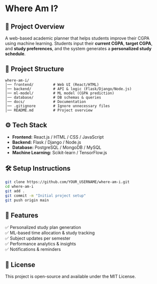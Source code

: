 # Where Am I?

## 🚀 Project Overview
A web-based academic planner that helps students improve their CGPA using machine learning. Students input their **current CGPA**, **target CGPA**, and **study preferences**, and the system generates a **personalized study schedule**.

## 📂 Project Structure
```
where-am-i/
│── frontend/         # Web UI (React/HTML)
│── backend/          # API & logic (Flask/Django/Node.js)
│── ml-model/         # ML model (CGPA prediction)
│── database/         # DB schemas & queries
│── docs/             # Documentation
│── .gitignore        # Ignore unnecessary files
│── README.md         # Project overview
```

## ⚙️ Tech Stack
- **Frontend:** React.js / HTML / CSS / JavaScript
- **Backend:** Flask / Django / Node.js
- **Database:** PostgreSQL / MongoDB / MySQL
- **Machine Learning:** Scikit-learn / TensorFlow.js

## 🛠️ Setup Instructions
```bash
git clone https://github.com/YOUR_USERNAME/where-am-i.git
cd where-am-i
git add .
git commit -m "Initial project setup"
git push origin main
```

## 📌 Features
✅ Personalized study plan generation  
✅ ML-based time allocation & study tracking  
✅ Subject updates per semester  
✅ Performance analytics & insights  
✅ Notifications & reminders  

## 📜 License
This project is open-source and available under the MIT License.
